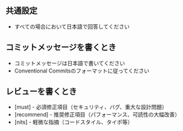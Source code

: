## 共通設定
- すべての場合において日本語で回答してください


## コミットメッセージを書くとき
- コミットメッセージは日本語で書いてください
- Conventional Commitsのフォーマットに従ってください

## レビューを書くとき
- [must] - 必須修正項目（セキュリティ、バグ、重大な設計問題）
- [recommend] - 推奨修正項目（パフォーマンス、可読性の大幅改善）
- [nits] - 軽微な指摘（コードスタイル、タイポ等）